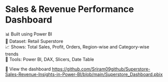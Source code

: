 # Sales & Revenue Performance Dashboard

📊 Built using Power BI  
🛒 Dataset: Retail Superstore  
📈 Shows: Total Sales, Profit, Orders, Region-wise and Category-wise trends  
🎯 Tools: Power BI, DAX, Slicers, Date Table

🔗 View the dashboard https://github.com/Sriram09github/Superstore-Sales-Revenue-Insights-in-Power-BI/blob/main/Superstore_Dashboard.pbix
